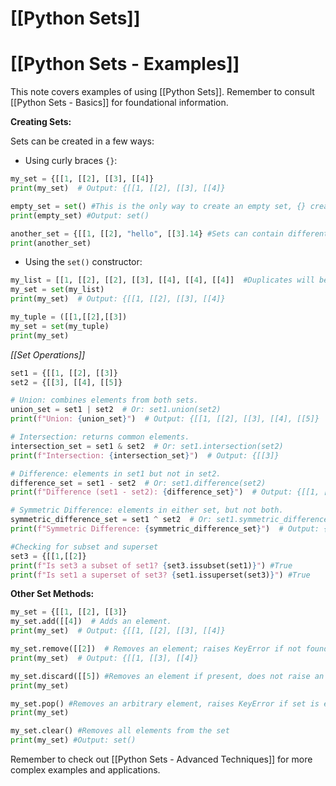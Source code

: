 # [[Python Sets]]
# [[Python Sets - Examples]] 
This note covers examples of using [[Python Sets]].  Remember to consult [[Python Sets - Basics]] for foundational information.

**Creating Sets:**

Sets can be created in a few ways:

* Using curly braces `{}`:

```python
my_set = {[[1, [[2], [[3], [[4]}
print(my_set)  # Output: {[[1, [[2], [[3], [[4]}

empty_set = set() #This is the only way to create an empty set, {} creates an empty dictionary
print(empty_set) #Output: set()

another_set = {[[1, [[2], "hello", [[3].14} #Sets can contain different data types, but must be immutable(can't change once created)
print(another_set)
```

* Using the `set()` constructor:

```python
my_list = [[1, [[2], [[2], [[3], [[4], [[4], [[4]]  #Duplicates will be removed when converting to a set
my_set = set(my_list)
print(my_set)  # Output: {[[1, [[2], [[3], [[4]}

my_tuple = ([[1,[[2],[[3])
my_set = set(my_tuple)
print(my_set)
```

*[[Set Operations]]*

```python
set1 = {[[1, [[2], [[3]}
set2 = {[[3], [[4], [[5]}

# Union: combines elements from both sets.
union_set = set1 | set2  # Or: set1.union(set2)
print(f"Union: {union_set}")  # Output: {[[1, [[2], [[3], [[4], [[5]}

# Intersection: returns common elements.
intersection_set = set1 & set2  # Or: set1.intersection(set2)
print(f"Intersection: {intersection_set}")  # Output: {[[3]}

# Difference: elements in set1 but not in set2.
difference_set = set1 - set2  # Or: set1.difference(set2)
print(f"Difference (set1 - set2): {difference_set}")  # Output: {[[1, [[2]}

# Symmetric Difference: elements in either set, but not both.
symmetric_difference_set = set1 ^ set2  # Or: set1.symmetric_difference(set2)
print(f"Symmetric Difference: {symmetric_difference_set}")  # Output: {[[1, [[2], [[4], [[5]}

#Checking for subset and superset
set3 = {[[1,[[2]}
print(f"Is set3 a subset of set1? {set3.issubset(set1)}") #True
print(f"Is set1 a superset of set3? {set1.issuperset(set3)}") #True

```


**Other Set Methods:**

```python
my_set = {[[1, [[2], [[3]}
my_set.add([[4])  # Adds an element.
print(my_set)  # Output: {[[1, [[2], [[3], [[4]}

my_set.remove([[2])  # Removes an element; raises KeyError if not found.
print(my_set)  # Output: {[[1, [[3], [[4]}

my_set.discard([[5]) #Removes an element if present, does not raise an error if not present
print(my_set)

my_set.pop() #Removes an arbitrary element, raises KeyError if set is empty
print(my_set)

my_set.clear() #Removes all elements from the set
print(my_set) #Output: set()
```

Remember to check out [[Python Sets - Advanced Techniques]] for more complex examples and applications.
